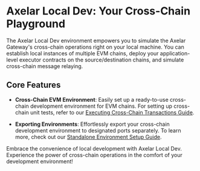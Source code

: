 # Axelar Local Dev: Your Cross-Chain Playground

The Axelar Local Dev environment empowers you to simulate the Axelar Gateway's cross-chain operations right on your local machine. You can establish local instances of multiple EVM chains, deploy your application-level executor contracts on the source/destination chains, and simulate cross-chain message relaying.

## Core Features

-   **Cross-Chain EVM Environment**: Easily set up a ready-to-use cross-chain development environment for EVM chains. For setting up cross-chain unit tests, refer to our [Executing Cross-Chain Transactions Guide](../../docs/guide_basic.md).

-   **Exporting Environments**: Effortlessly export your cross-chain development environment to designated ports separately. To learn more, check out our [Standalone Environment Setup Guide](../../docs/guide_create_and_exports.md).

Embrace the convenience of local development with Axelar Local Dev. Experience the power of cross-chain operations in the comfort of your development environment!
